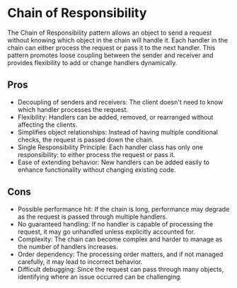 # Chain of Responsibility

The Chain of Responsibility pattern allows an object to send a request
without knowing which object in the chain will handle it. Each handler in
the chain can either process the request or pass it to the next handler.
This pattern promotes loose coupling between the sender and receiver and
provides flexibility to add or change handlers dynamically.

## Pros

- Decoupling of senders and receivers: The client doesn't need to know which handler processes the request.
- Flexibility: Handlers can be added, removed, or rearranged without affecting the clients.
- Simplifies object relationships: Instead of having multiple conditional checks, the request is passed down the chain.
- Single Responsibility Principle: Each handler class has only one responsibility: to either process the request or pass it.
- Ease of extending behavior: New handlers can be added easily to enhance functionality without changing existing code.

## Cons

- Possible performance hit: If the chain is long, performance may degrade as the request is passed through multiple handlers.
- No guaranteed handling: If no handler is capable of processing the request, it may go unhandled unless explicitly accounted for.
- Complexity: The chain can become complex and harder to manage as the number of handlers increases.
- Order dependency: The processing order matters, and if not managed carefully, it may lead to incorrect behavior.
- Difficult debugging: Since the request can pass through many objects, identifying where an issue occurred can be challenging.
